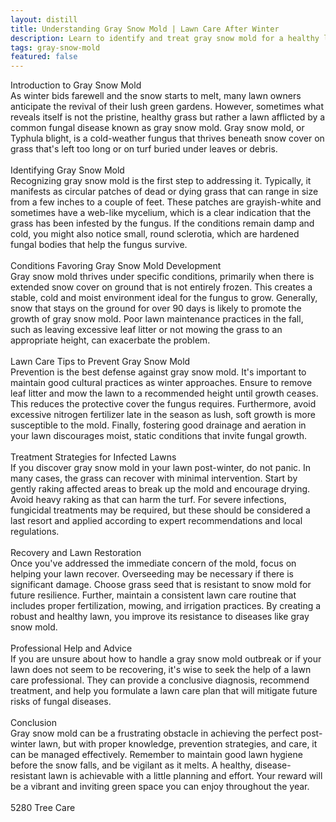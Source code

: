 ```yaml
---
layout: distill
title: Understanding Gray Snow Mold | Lawn Care After Winter
description: Learn to identify and treat gray snow mold for a healthy lawn post-winter with our expert lawn care tips and solutions.
tags: gray-snow-mold
featured: false
---
```


Introduction to Gray Snow Mold<br />As winter bids farewell and the snow starts to melt, many lawn owners anticipate the revival of their lush green gardens. However, sometimes what reveals itself is not the pristine, healthy grass but rather a lawn afflicted by a common fungal disease known as gray snow mold. Gray snow mold, or Typhula blight, is a cold-weather fungus that thrives beneath snow cover on grass that's left too long or on turf buried under leaves or debris.<br /><br />Identifying Gray Snow Mold<br />Recognizing gray snow mold is the first step to addressing it. Typically, it manifests as circular patches of dead or dying grass that can range in size from a few inches to a couple of feet. These patches are grayish-white and sometimes have a web-like mycelium, which is a clear indication that the grass has been infested by the fungus. If the conditions remain damp and cold, you might also notice small, round sclerotia, which are hardened fungal bodies that help the fungus survive.<br /><br />Conditions Favoring Gray Snow Mold Development<br />Gray snow mold thrives under specific conditions, primarily when there is extended snow cover on ground that is not entirely frozen. This creates a stable, cold and moist environment ideal for the fungus to grow. Generally, snow that stays on the ground for over 90 days is likely to promote the growth of gray snow mold. Poor lawn maintenance practices in the fall, such as leaving excessive leaf litter or not mowing the grass to an appropriate height, can exacerbate the problem.<br /><br />Lawn Care Tips to Prevent Gray Snow Mold<br />Prevention is the best defense against gray snow mold. It's important to maintain good cultural practices as winter approaches. Ensure to remove leaf litter and mow the lawn to a recommended height until growth ceases. This reduces the protective cover the fungus requires. Furthermore, avoid excessive nitrogen fertilizer late in the season as lush, soft growth is more susceptible to the mold. Finally, fostering good drainage and aeration in your lawn discourages moist, static conditions that invite fungal growth.<br /><br />Treatment Strategies for Infected Lawns<br />If you discover gray snow mold in your lawn post-winter, do not panic. In many cases, the grass can recover with minimal intervention. Start by gently raking affected areas to break up the mold and encourage drying. Avoid heavy raking as that can harm the turf. For severe infections, fungicidal treatments may be required, but these should be considered a last resort and applied according to expert recommendations and local regulations.<br /><br />Recovery and Lawn Restoration<br />Once you've addressed the immediate concern of the mold, focus on helping your lawn recover. Overseeding may be necessary if there is significant damage. Choose grass seed that is resistant to snow mold for future resilience. Further, maintain a consistent lawn care routine that includes proper fertilization, mowing, and irrigation practices. By creating a robust and healthy lawn, you improve its resistance to diseases like gray snow mold.<br /><br />Professional Help and Advice<br />If you are unsure about how to handle a gray snow mold outbreak or if your lawn does not seem to be recovering, it's wise to seek the help of a lawn care professional. They can provide a conclusive diagnosis, recommend treatment, and help you formulate a lawn care plan that will mitigate future risks of fungal diseases.<br /><br />Conclusion<br />Gray snow mold can be a frustrating obstacle in achieving the perfect post-winter lawn, but with proper knowledge, prevention strategies, and care, it can be managed effectively. Remember to maintain good lawn hygiene before the snow falls, and be vigilant as it melts. A healthy, disease-resistant lawn is achievable with a little planning and effort. Your reward will be a vibrant and inviting green space you can enjoy throughout the year.<br /><br />5280 Tree Care
